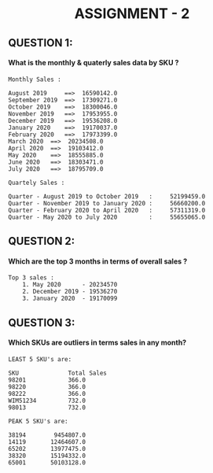 <h1 align="center">ASSIGNMENT - 2</h1>

## QUESTION 1:
#### What is the monthly & quaterly sales data by SKU ?

```
Monthly Sales : 

August 2019 	==>	 16590142.0
September 2019 	==>	 17309271.0
October 2019 	==>	 18300046.0
November 2019 	==>	 17953955.0
December 2019 	==>	 19536208.0
January 2020 	==>	 19170037.0
February 2020 	==>	 17973399.0
March 2020 	==>	 20234508.0
April 2020 	==>	 19103412.0
May 2020 	==>	 18555885.0
June 2020 	==>	 18303471.0
July 2020 	==>	 18795709.0
```

```
Quartely Sales : 

Quarter - August 2019 to October 2019 	:	  52199459.0
Quarter - November 2019 to January 2020 :	  56660200.0
Quarter - February 2020 to April 2020 	:	  57311319.0
Quarter - May 2020 to July 2020      	:	  55655065.0
```

## QUESTION 2:
#### Which are the top 3 months in terms of overall sales ?

```
Top 3 sales : 
	1. May 2020      - 20234570
	2. December 2019 - 19536270
	3. January 2020  - 19170099
```

## QUESTION 3:
#### Which SKUs are outliers in terms sales in any month?

```
LEAST 5 SKU's are:

SKU              Total Sales
98201            366.0
98220            366.0
98222            366.0
WIM51234         732.0
98013            732.0

PEAK 5 SKU's are:

38194        9454807.0
14119       12464607.0
65202       13977475.0
38320       15194332.0
65001       50103128.0
```